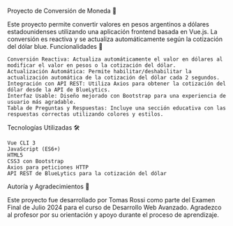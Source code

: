 Proyecto de Conversión de Moneda 💸

Este proyecto permite convertir valores en pesos argentinos a dólares estadounidenses utilizando una aplicación frontend basada en Vue.js. La conversión es reactiva y se actualiza automáticamente según la cotización del dólar blue.
Funcionalidades 🚀

    Conversión Reactiva: Actualiza automáticamente el valor en dólares al modificar el valor en pesos o la cotización del dólar.
    Actualización Automática: Permite habilitar/deshabilitar la actualización automática de la cotización del dólar cada 2 segundos.
    Integración con API REST: Utiliza Axios para obtener la cotización del dólar desde la API de BlueLytics.
    Interfaz Usable: Diseño mejorado con Bootstrap para una experiencia de usuario más agradable.
    Tabla de Preguntas y Respuestas: Incluye una sección educativa con las respuestas correctas utilizando colores y estilos.

Tecnologías Utilizadas 🛠️

    Vue CLI 3
    JavaScript (ES6+)
    HTML5
    CSS3 con Bootstrap
    Axios para peticiones HTTP
    API REST de BlueLytics para la cotización del dólar

Autoría y Agradecimientos 🙌

Este proyecto fue desarrollado por Tomas Rossi como parte del Examen Final de Julio 2024 para el curso de Desarrollo Web Avanzado. Agradezco al profesor por su orientación y apoyo durante el proceso de aprendizaje.
